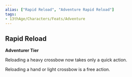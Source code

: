 ```yaml
---
alias: ["Rapid Reload", "Adventure Rapid Reload"]
tags: 
- 13thAge/Characters/Feats/Adventure
---
```


## Rapid Reload

__Adventurer Tier__

Reloading a heavy crossbow now takes only a quick action.

Reloading a hand or light crossbow is a free action.
